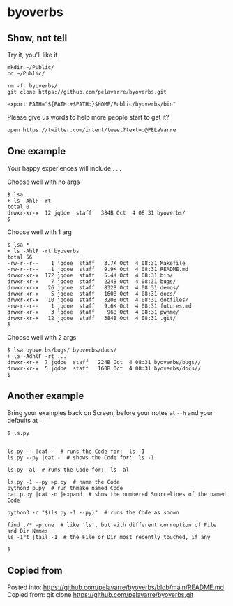 # byoverbs

## Show, not tell

Try it, you'll like it

    mkdir ~/Public/
    cd ~/Public/

    rm -fr byoverbs/
    git clone https://github.com/pelavarre/byoverbs.git

    export PATH="${PATH:+$PATH:}$HOME/Public/byoverbs/bin"

Please give us words to help more people start to get it?

    open https://twitter.com/intent/tweet?text=.@PELaVarre

## One example

Your happy experiences will include . . .

Choose well with no args

    $ lsa
    + ls -AhlF -rt
    total 0
    drwxr-xr-x  12 jqdoe  staff   384B Oct  4 08:31 byoverbs/
    $

Choose well with 1 arg

    $ lsa *
    + ls -AhlF -rt byoverbs
    total 56
    -rw-r--r--    1 jqdoe  staff   3.7K Oct  4 08:31 Makefile
    -rw-r--r--    1 jqdoe  staff   9.9K Oct  4 08:31 README.md
    drwxr-xr-x  172 jqdoe  staff   5.4K Oct  4 08:31 bin/
    drwxr-xr-x    7 jqdoe  staff   224B Oct  4 08:31 bugs/
    drwxr-xr-x   26 jqdoe  staff   832B Oct  4 08:31 demos/
    drwxr-xr-x    5 jqdoe  staff   160B Oct  4 08:31 docs/
    drwxr-xr-x   10 jqdoe  staff   320B Oct  4 08:31 dotfiles/
    -rw-r--r--    1 jqdoe  staff   9.6K Oct  4 08:31 futures.md
    drwxr-xr-x    3 jqdoe  staff    96B Oct  4 08:31 pwnme/
    drwxr-xr-x   12 jqdoe  staff   384B Oct  4 08:31 .git/
    $

Choose well with 2 args

    $ lsa byoverbs/bugs/ byoverbs/docs/
    + ls -AdhlF -rt ...
    drwxr-xr-x  7 jqdoe  staff   224B Oct  4 08:31 byoverbs/bugs//
    drwxr-xr-x  5 jqdoe  staff   160B Oct  4 08:31 byoverbs/docs//
    $

## Another example

Bring your examples back on Screen, before your notes at `--h` and your defaults at `--`

    $ ls.py


    ls.py -- |cat -  # runs the Code for:  ls -1
    ls.py --py |cat -  # shows the Code for:  ls -1

    ls.py -al  # runs the Code for:  ls -al

    ls.py -1 --py >p.py  # name the Code
    python3 p.py  # run thmake named Code
    cat p.py |cat -n |expand  # show the numbered Sourcelines of the named Code

    python3 -c "$(ls.py -1 --py)"  # runs the Code as shown

    find ./* -prune  # like 'ls', but with different corruption of File and Dir Names
    ls -1rt |tail -1  # the File or Dir most recently touched, if any

    $

## Copied from

Posted into:  https://github.com/pelavarre/byoverbs/blob/main/README.md
<br>
Copied from:  git clone https://github.com/pelavarre/byoverbs.git
